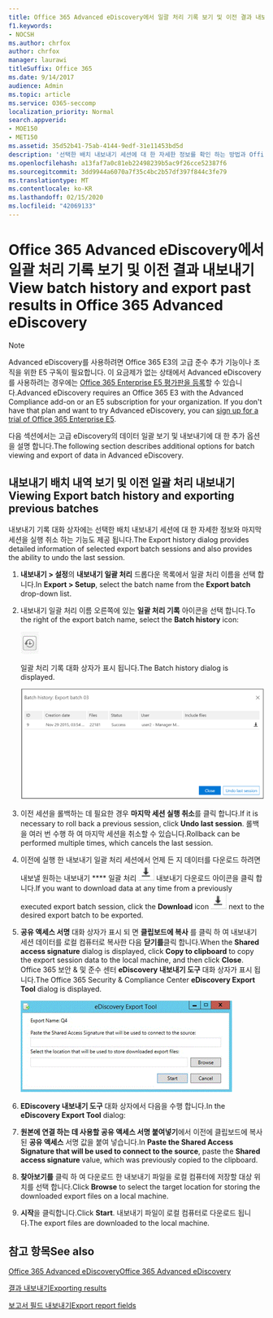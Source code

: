 ```yaml
---
title: Office 365 Advanced eDiscovery에서 일괄 처리 기록 보기 및 이전 결과 내보내기
f1.keywords:
- NOCSH
ms.author: chrfox
author: chrfox
manager: laurawi
titleSuffix: Office 365
ms.date: 9/14/2017
audience: Admin
ms.topic: article
ms.service: O365-seccomp
localization_priority: Normal
search.appverid:
- MOE150
- MET150
ms.assetid: 35d52b41-75ab-4144-9edf-31e11453bd5d
description: '선택한 배치 내보내기 세션에 대 한 자세한 정보를 확인 하는 방법과 Office 365 Advanced eDiscovery에서 마지막 내보내기 세션을 실행 취소 하는 방법에 대해 알아봅니다.  '
ms.openlocfilehash: a13faf7a0c81eb22498239b5ac9f26cce52387f6
ms.sourcegitcommit: 3dd9944a6070a7f35c4bc2b57df397f844c3fe79
ms.translationtype: MT
ms.contentlocale: ko-KR
ms.lasthandoff: 02/15/2020
ms.locfileid: "42069133"
---
```

# <a name="view-batch-history-and-export-past-results-in-office-365-advanced-ediscovery"></a><span data-ttu-id="7d842-103">Office 365 Advanced eDiscovery에서 일괄 처리 기록 보기 및 이전 결과 내보내기</span><span class="sxs-lookup"><span data-stu-id="7d842-103">View batch history and export past results in Office 365 Advanced eDiscovery</span></span>

> [!NOTE]
> <span data-ttu-id="7d842-p101">Advanced eDiscovery를 사용하려면 Office 365 E3의 고급 준수 추가 기능이나 조직을 위한 E5 구독이 필요합니다. 이 요금제가 없는 상태에서 Advanced eDiscovery를 사용하려는 경우에는 [Office 365 Enterprise E5 평가판을 등록](https://go.microsoft.com/fwlink/p/?LinkID=698279)할 수 있습니다.</span><span class="sxs-lookup"><span data-stu-id="7d842-p101">Advanced eDiscovery requires an Office 365 E3 with the Advanced Compliance add-on or an E5 subscription for your organization. If you don't have that plan and want to try Advanced eDiscovery, you can [sign up for a trial of Office 365 Enterprise E5](https://go.microsoft.com/fwlink/p/?LinkID=698279).</span></span> 
  
<span data-ttu-id="7d842-106">다음 섹션에서는 고급 eDiscovery의 데이터 일괄 보기 및 내보내기에 대 한 추가 옵션을 설명 합니다.</span><span class="sxs-lookup"><span data-stu-id="7d842-106">The following section describes additional options for batch viewing and export of data in Advanced eDiscovery.</span></span> 
  
## <a name="viewing-export-batch-history-and-exporting-previous-batches"></a><span data-ttu-id="7d842-107">내보내기 배치 내역 보기 및 이전 일괄 처리 내보내기</span><span class="sxs-lookup"><span data-stu-id="7d842-107">Viewing Export batch history and exporting previous batches</span></span>

<span data-ttu-id="7d842-108">내보내기 기록 대화 상자에는 선택한 배치 내보내기 세션에 대 한 자세한 정보와 마지막 세션을 실행 취소 하는 기능도 제공 됩니다.</span><span class="sxs-lookup"><span data-stu-id="7d842-108">The Export history dialog provides detailed information of selected export batch sessions and also provides the ability to undo the last session.</span></span>
  
1. <span data-ttu-id="7d842-109">**내보내기 \> 설정**의 **내보내기 일괄 처리** 드롭다운 목록에서 일괄 처리 이름을 선택 합니다.</span><span class="sxs-lookup"><span data-stu-id="7d842-109">In **Export \> Setup**, select the batch name from the **Export batch** drop-down list.</span></span> 
    
2. <span data-ttu-id="7d842-110">내보내기 일괄 처리 이름 오른쪽에 있는 **일괄 처리 기록** 아이콘을 선택 합니다.</span><span class="sxs-lookup"><span data-stu-id="7d842-110">To the right of the export batch name, select the **Batch history** icon:</span></span> 
    
    ![내보내기 배치 내역 아이콘](../media/a14f6ef9-0c3c-4851-b65d-9380f2d8a38a.gif)
  
    <span data-ttu-id="7d842-112">일괄 처리 기록 대화 상자가 표시 됩니다.</span><span class="sxs-lookup"><span data-stu-id="7d842-112">The Batch history dialog is displayed.</span></span>
    
    ![내보내기 배치 내역](../media/04c5b75c-348c-491d-b4fe-716659333890.png)
  
3. <span data-ttu-id="7d842-114">이전 세션을 롤백하는 데 필요한 경우 **마지막 세션 실행 취소**를 클릭 합니다.</span><span class="sxs-lookup"><span data-stu-id="7d842-114">If it is necessary to roll back a previous session, click **Undo last session**.</span></span> <span data-ttu-id="7d842-115">롤백을 여러 번 수행 하 여 마지막 세션을 취소할 수 있습니다.</span><span class="sxs-lookup"><span data-stu-id="7d842-115">Rollback can be performed multiple times, which cancels the last session.</span></span>
    
4. <span data-ttu-id="7d842-116">이전에 실행 한 내보내기 일괄 처리 세션에서 언제 든 지 데이터를 다운로드 하려면 내보낼 원하는 내보내기 \*\*\*\* 일괄 처리 ![옆에 있는 다운로드 아이콘](../media/de69b920-a6ac-4ddb-b93e-e1cc5888e6c4.gif) 내보내기 다운로드 아이콘을 클릭 합니다.</span><span class="sxs-lookup"><span data-stu-id="7d842-116">If you want to download data at any time from a previously executed export batch session, click the **Download** icon ![Export batch history download icon](../media/de69b920-a6ac-4ddb-b93e-e1cc5888e6c4.gif) next to the desired export batch to be exported.</span></span> 
    
5. <span data-ttu-id="7d842-117">**공유 액세스 서명** 대화 상자가 표시 되 면 **클립보드에 복사** 를 클릭 하 여 내보내기 세션 데이터를 로컬 컴퓨터로 복사한 다음 **닫기를**클릭 합니다.</span><span class="sxs-lookup"><span data-stu-id="7d842-117">When the **Shared access signature** dialog is displayed, click **Copy to clipboard** to copy the export session data to the local machine, and then click **Close**.</span></span> <span data-ttu-id="7d842-118">Office 365 보안 &amp; 및 준수 센터 **eDiscovery 내보내기 도구** 대화 상자가 표시 됩니다.</span><span class="sxs-lookup"><span data-stu-id="7d842-118">The Office 365 Security &amp; Compliance Center **eDiscovery Export Tool** dialog is displayed.</span></span> 
    
    ![EDiscovery 대화 내보내기](../media/01f79d2d-6da0-45e6-9c6f-ab12347572cb.gif)
  
6. <span data-ttu-id="7d842-120">**EDiscovery 내보내기 도구** 대화 상자에서 다음을 수행 합니다.</span><span class="sxs-lookup"><span data-stu-id="7d842-120">In the **eDiscovery Export Tool** dialog:</span></span> 
    
1. <span data-ttu-id="7d842-121">**원본에 연결 하는 데 사용할 공유 액세스 서명 붙여넣기**에서 이전에 클립보드에 복사 된 **공유 액세스** 서명 값을 붙여 넣습니다.</span><span class="sxs-lookup"><span data-stu-id="7d842-121">In **Paste the Shared Access Signature that will be used to connect to the source**, paste the **Shared access signature** value, which was previously copied to the clipboard.</span></span> 
    
2. <span data-ttu-id="7d842-122">**찾아보기를** 클릭 하 여 다운로드 한 내보내기 파일을 로컬 컴퓨터에 저장할 대상 위치를 선택 합니다.</span><span class="sxs-lookup"><span data-stu-id="7d842-122">Click **Browse** to select the target location for storing the downloaded export files on a local machine.</span></span> 
    
3. <span data-ttu-id="7d842-123">**시작**을 클릭합니다.</span><span class="sxs-lookup"><span data-stu-id="7d842-123">Click **Start**.</span></span> <span data-ttu-id="7d842-124">내보내기 파일이 로컬 컴퓨터로 다운로드 됩니다.</span><span class="sxs-lookup"><span data-stu-id="7d842-124">The export files are downloaded to the local machine.</span></span> 
    
## <a name="see-also"></a><span data-ttu-id="7d842-125">참고 항목</span><span class="sxs-lookup"><span data-stu-id="7d842-125">See also</span></span>

[<span data-ttu-id="7d842-126">Office 365 Advanced eDiscovery</span><span class="sxs-lookup"><span data-stu-id="7d842-126">Office 365 Advanced eDiscovery</span></span>](office-365-advanced-ediscovery.md)
  
[<span data-ttu-id="7d842-127">결과 내보내기</span><span class="sxs-lookup"><span data-stu-id="7d842-127">Exporting results </span></span>](export-results-in-advanced-ediscovery.md)

[<span data-ttu-id="7d842-128">보고서 필드 내보내기</span><span class="sxs-lookup"><span data-stu-id="7d842-128">Export report fields</span></span>](export-report-fields-in-advanced-ediscovery.md)

